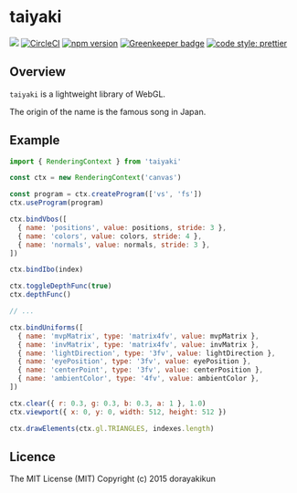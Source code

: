 # taiyaki

[![](http://img.shields.io/npm/dm/taiyaki.svg)](https://www.npmjs.org/package/taiayaki)
[![CircleCI](https://circleci.com/gh/dorayakikun/taiyaki.svg?style=svg)](https://circleci.com/gh/dorayakikun/taiyaki)
[![npm version](https://badge.fury.io/js/taiyaki.svg)](https://www.npmjs.com/package/taiyaki)
[![Greenkeeper badge](https://badges.greenkeeper.io/dorayakikun/taiyaki.svg)](https://greenkeeper.io/)
[![code style: prettier](https://img.shields.io/badge/code_style-prettier-ff69b4.svg?style=flat-square)](https://github.com/prettier/prettier)

## Overview

`taiyaki` is a lightweight library of WebGL.

The origin of the name is the famous song in Japan.

## Example

```js
import { RenderingContext } from 'taiyaki'

const ctx = new RenderingContext('canvas')

const program = ctx.createProgram(['vs', 'fs'])
ctx.useProgram(program)

ctx.bindVbos([
  { name: 'positions', value: positions, stride: 3 },
  { name: 'colors', value: colors, stride: 4 },
  { name: 'normals', value: normals, stride: 3 },
])

ctx.bindIbo(index)

ctx.toggleDepthFunc(true)
ctx.depthFunc()

// ...

ctx.bindUniforms([
  { name: 'mvpMatrix', type: 'matrix4fv', value: mvpMatrix },
  { name: 'invMatrix', type: 'matrix4fv', value: invMatrix },
  { name: 'lightDirection', type: '3fv', value: lightDirection },
  { name: 'eyePosition', type: '3fv', value: eyePosition },
  { name: 'centerPoint', type: '3fv', value: centerPosition },
  { name: 'ambientColor', type: '4fv', value: ambientColor },
])

ctx.clear({ r: 0.3, g: 0.3, b: 0.3, a: 1 }, 1.0)
ctx.viewport({ x: 0, y: 0, width: 512, height: 512 })

ctx.drawElements(ctx.gl.TRIANGLES, indexes.length)
```

## Licence

The MIT License (MIT) Copyright (c) 2015 dorayakikun
